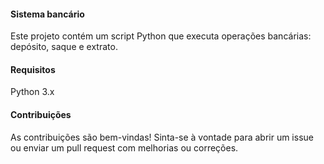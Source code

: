 #### Sistema bancário
Este projeto contém um script Python que executa operações bancárias: depósito, saque e extrato.

#### Requisitos
Python 3.x

#### Contribuições
As contribuições são bem-vindas! Sinta-se à vontade para abrir um issue ou enviar um pull request com melhorias ou correções.
